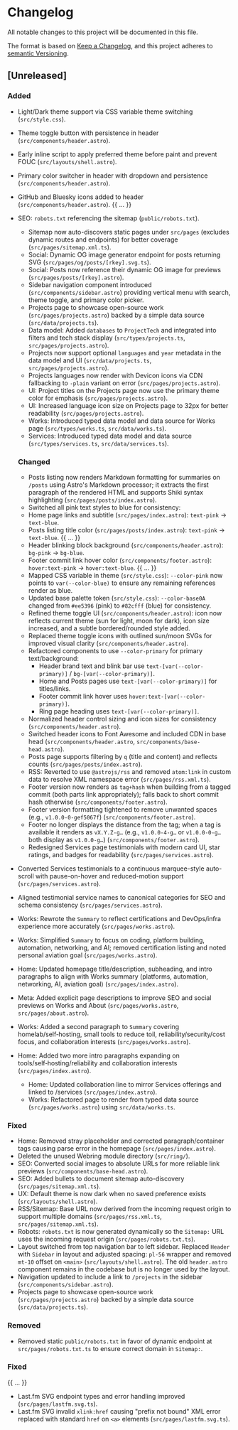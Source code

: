 # Changelog
All notable changes to this project will be documented in this file.

The format is based on [Keep a Changelog](https://keepachangelog.com/en/1.0.0/),
and this project adheres to [semantic Versioning](https://semver.org/spec/v2.0.0.html).

  ## [Unreleased]

  ### Added
- Light/Dark theme support via CSS variable theme switching (`src/style.css`).
- Theme toggle button with persistence in header (`src/components/header.astro`).
- Early inline script to apply preferred theme before paint and prevent FOUC (`src/layouts/shell.astro`).
- Primary color switcher in header with dropdown and persistence (`src/components/header.astro`).
- GitHub and Bluesky icons added to header (`src/components/header.astro`).
{{ ... }}
- SEO: `robots.txt` referencing the sitemap (`public/robots.txt`).
  - Sitemap now auto-discovers static pages under `src/pages` (excludes dynamic routes and endpoints) for better coverage (`src/pages/sitemap.xml.ts`).
  - Social: Dynamic OG image generator endpoint for posts returning SVG (`src/pages/og/posts/[rkey].svg.ts`).
  - Social: Posts now reference their dynamic OG image for previews (`src/pages/posts/[rkey].astro`).
  - Sidebar navigation component introduced (`src/components/sidebar.astro`) providing vertical menu with search, theme toggle, and primary color picker.
  - Projects page to showcase open-source work (`src/pages/projects.astro`) backed by a simple data source (`src/data/projects.ts`).
  - Data model: Added `databases` to `ProjectTech` and integrated into filters and tech stack display (`src/types/projects.ts`, `src/pages/projects.astro`).
  - Projects now support optional `languages` and `year` metadata in the data model and UI (`src/data/projects.ts`, `src/pages/projects.astro`).
  - Projects languages now render with Devicon icons via CDN fallbacking to `-plain` variant on error (`src/pages/projects.astro`).
  - UI: Project titles on the Projects page now use the primary theme color for emphasis (`src/pages/projects.astro`).
  - UI: Increased language icon size on Projects page to 32px for better readability (`src/pages/projects.astro`).
  - Works: Introduced typed data model and data source for Works page (`src/types/works.ts`, `src/data/works.ts`).
  - Services: Introduced typed data model and data source (`src/types/services.ts`, `src/data/services.ts`).

  ### Changed
  - Posts listing now renders Markdown formatting for summaries on `/posts` using Astro's Markdown processor; it extracts the first paragraph of the rendered HTML and supports Shiki syntax highlighting (`src/pages/posts/index.astro`).
  - Switched all pink text styles to blue for consistency:
  - Home page links and subtitle (`src/pages/index.astro`): `text-pink` -> `text-blue`.
  - Posts listing title color (`src/pages/posts/index.astro`): `text-pink` -> `text-blue`.
{{ ... }}
  - Header blinking block background (`src/components/header.astro`): `bg-pink` -> `bg-blue`.
  - Footer commit link hover color (`src/components/footer.astro`): `hover:text-pink` -> `hover:text-blue`.
{{ ... }}
  - Mapped CSS variable in theme (`src/style.css`): `--color-pink` now points to `var(--color-blue)` to ensure any remaining references render as blue.
  - Updated base palette token (`src/style.css`): `--color-base0A` changed from `#ee5396` (pink) to `#82cfff` (blue) for consistency.
  - Refined theme toggle UI (`src/components/header.astro`): icon now reflects current theme (sun for light, moon for dark), icon size increased, and a subtle bordered/rounded style added.
  - Replaced theme toggle icons with outlined sun/moon SVGs for improved visual clarity (`src/components/header.astro`).
  - Refactored components to use `--color-primary` for primary text/background:
    - Header brand text and blink bar use `text-[var(--color-primary)]` / `bg-[var(--color-primary)]`.
    - Home and Posts pages use `text-[var(--color-primary)]` for titles/links.
    - Footer commit link hover uses `hover:text-[var(--color-primary)]`.
    - Ring page heading uses `text-[var(--color-primary)]`.
  - Normalized header control sizing and icon sizes for consistency (`src/components/header.astro`).
  - Switched header icons to Font Awesome and included CDN in base head (`src/components/header.astro`, `src/components/base-head.astro`).
  - Posts page supports filtering by `q` (title and content) and reflects counts (`src/pages/posts/index.astro`).
  - RSS: Reverted to use `@astrojs/rss` and removed `atom:link` in custom data to resolve XML namespace error (`src/pages/rss.xml.ts`).
  - Footer version now renders as `tag+hash` when building from a tagged commit (both parts link appropriately); falls back to short commit hash otherwise (`src/components/footer.astro`).
  - Footer version formatting tightened to remove unwanted spaces (e.g., `v1.0.0-0-gef5067f`) (`src/components/footer.astro`).
  - Footer no longer displays the distance from the tag; when a tag is available it renders as `vX.Y.Z-g…` (e.g., `v1.0.0-4-g…` or `v1.0.0-0-g…` both display as `v1.0.0-g…`) (`src/components/footer.astro`).
  - Redesigned Services page testimonials with modern card UI, star ratings, and badges for readability (`src/pages/services.astro`).
 - Converted Services testimonials to a continuous marquee-style auto-scroll with pause-on-hover and reduced-motion support (`src/pages/services.astro`).
 - Aligned testimonial service names to canonical categories for SEO and schema consistency (`src/pages/services.astro`).
- Works: Rewrote the `Summary` to reflect certifications and DevOps/infra experience more accurately (`src/pages/works.astro`).
- Works: Simplified `Summary` to focus on coding, platform building, automation, networking, and AI; removed certification listing and noted personal aviation goal (`src/pages/works.astro`).
- Home: Updated homepage title/description, subheading, and intro paragraphs to align with Works summary (platforms, automation, networking, AI, aviation goal) (`src/pages/index.astro`).
- Meta: Added explicit page descriptions to improve SEO and social previews on Works and About (`src/pages/works.astro`, `src/pages/about.astro`).
- Works: Added a second paragraph to `Summary` covering homelab/self‑hosting, small tools to reduce toil, reliability/security/cost focus, and collaboration interests (`src/pages/works.astro`).
- Home: Added two more intro paragraphs expanding on tools/self‑hosting/reliability and collaboration interests (`src/pages/index.astro`).
  - Home: Updated collaboration line to mirror Services offerings and linked to /services (`src/pages/index.astro`).
  - Works: Refactored page to render from typed data source (`src/pages/works.astro`) using `src/data/works.ts`.

### Fixed
- Home: Removed stray placeholder and corrected paragraph/container tags causing parse error in the homepage (`src/pages/index.astro`).
- Deleted the unused Webring module directory (`src/ring/`).
- SEO: Converted social images to absolute URLs for more reliable link previews (`src/components/base-head.astro`).
- SEO: Added bullets to document sitemap auto-discovery (`src/pages/sitemap.xml.ts`).
 - UX: Default theme is now dark when no saved preference exists (`src/layouts/shell.astro`).
 - RSS/Sitemap: Base URL now derived from the incoming request origin to support multiple domains (`src/pages/rss.xml.ts`, `src/pages/sitemap.xml.ts`).
  - Robots: `robots.txt` is now generated dynamically so the `Sitemap:` URL uses the incoming request origin (`src/pages/robots.txt.ts`).
  - Layout switched from top navigation bar to left sidebar. Replaced `Header` with `Sidebar` in layout and adjusted spacing: `pl-56` wrapper and removed `mt-10` offset on `<main>` (`src/layouts/shell.astro`). The old `header.astro` component remains in the codebase but is no longer used by the layout.
  - Navigation updated to include a link to `/projects` in the sidebar (`src/components/sidebar.astro`).
  - Projects page to showcase open-source work (`src/pages/projects.astro`) backed by a simple data source (`src/data/projects.ts`).

### Removed
 - Removed static `public/robots.txt` in favor of dynamic endpoint at `src/pages/robots.txt.ts` to ensure correct domain in `Sitemap:`.

### Fixed
{{ ... }}
- Last.fm SVG endpoint types and error handling improved (`src/pages/lastfm.svg.ts`).
 - Last.fm SVG invalid `xlink:href` causing "prefix not bound" XML error replaced with standard `href` on `<a>` elements (`src/pages/lastfm.svg.ts`).
